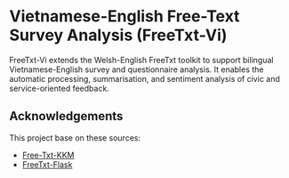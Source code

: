 # Vietnamese-English Free-Text Survey Analysis (FreeTxt-Vi)

FreeTxt-Vi extends the Welsh-English FreeTxt toolkit to support bilingual Vietnamese-English survey and questionnaire analysis. It enables the automatic processing, summarisation, and sentiment analysis of civic and service-oriented feedback.


## Acknowledgements
This project base on these sources:
 - [Free-Txt-KKM](https://github.com/shenkha/FreeTxt-Vi-KKM)
 - [FreeTxt-Flask](https://github.com/UCREL/FreeTxt-Flask/tree/main)

